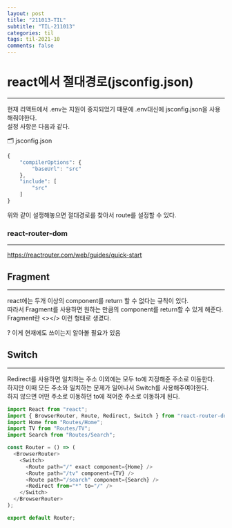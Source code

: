 ```yaml
---
layout: post
title: "211013-TIL"
subtitle: "TIL-211013"
categories: til
tags: til-2021-10
comments: false
---
```


# react에서 절대경로(jsconfig.json)

---

현재 리액트에서 .env는 지원이 중지되었기 때문에 .env대신에 jsconfig.json을 사용해줘야한다.  
설정 사항은 다음과 같다.

🗂 jsconfig.json

```js
{
    "compilerOptions": {
        "baseUrl": "src"
    },
    "include": [
        "src"
    ]
}
```

위와 같이 설쟁해놓으면 절대경로를 찾아서 route를 설정할 수 있다.

### react-router-dom

---

<https://reactrouter.com/web/guides/quick-start>

## Fragment

---

react에는 두개 이상의 component를 return 할 수 없다는 규칙이 있다.  
따라서 Fragment를 사용하면 원하는 만큼의 component를 return할 수 있게 해준다.  
Fragment란 <></> 이런 형태로 생겼다.

? 이게 현재에도 쓰이는지 알아볼 필요가 있음

## Switch

---

Redirect를 사용하면 일치하는 주소 이외에는 모두 to에 지정해준 주소로 이동한다.  
하지만 이때 모든 주소와 일치하는 문제가 일어나서 Switch를 사용해주여야한다.  
하지 않으면 어떤 주소로 이동하던 to에 적어준 주소로 이동하게 된다.

```js
import React from "react";
import { BrowserRouter, Route, Redirect, Switch } from "react-router-dom";
import Home from "Routes/Home";
import TV from "Routes/TV";
import Search from "Routes/Search";

const Router = () => (
  <BrowserRouter>
    <Switch>
      <Route path="/" exact component={Home} />
      <Route path="/tv" component={TV} />
      <Route path="/search" component={Search} />
      <Redirect from="*" to="/" />
    </Switch>
  </BrowserRouter>
);

export default Router;
```
